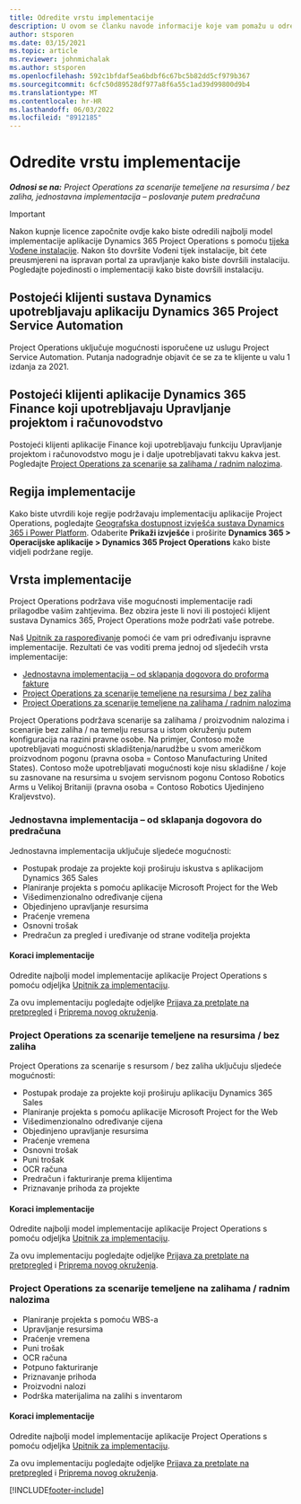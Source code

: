 ```yaml
---
title: Odredite vrstu implementacije
description: U ovom se članku navode informacije koje vam pomažu u određivanju ispravne vrste implementacije aplikacije Project Operations za vašu tvrtku.
author: stsporen
ms.date: 03/15/2021
ms.topic: article
ms.reviewer: johnmichalak
ms.author: stsporen
ms.openlocfilehash: 592c1bfdaf5ea6bdbf6c67bc5b82dd5cf979b367
ms.sourcegitcommit: 6cfc50d89528df977a8f6a55c1ad39d99800d9b4
ms.translationtype: MT
ms.contentlocale: hr-HR
ms.lasthandoff: 06/03/2022
ms.locfileid: "8912185"
---
```

# <a name="determine-your-deployment-type"></a>Odredite vrstu implementacije

_**Odnosi se na:** Project Operations za scenarije temeljene na resursima / bez zaliha, jednostavna implementacija – poslovanje putem predračuna_

> [!IMPORTANT]
> Nakon kupnje licence započnite ovdje kako biste odredili najbolji model implementacije aplikacije Dynamics 365 Project Operations s pomoću [tijeka Vođene instalacije](https://aka.ms/provisionprojectoperations).
> Nakon što dovršite Vođeni tijek instalacije, bit ćete preusmjereni na ispravan portal za upravljanje kako biste dovršili instalaciju. Pogledajte pojedinosti o implementaciji kako biste dovršili instalaciju.


## <a name="existing-customers-of-dynamics-using-dynamics-365-project-service-automation"></a>Postojeći klijenti sustava Dynamics upotrebljavaju aplikaciju Dynamics 365 Project Service Automation
Project Operations uključuje mogućnosti isporučene uz uslugu Project Service Automation. Putanja nadogradnje objavit će se za te klijente u valu 1 izdanja za 2021.

## <a name="existing-customers-of-dynamics-365-finance-using-project-management-and-accounting"></a>Postojeći klijenti aplikacije Dynamics 365 Finance koji upotrebljavaju Upravljanje projektom i računovodstvo 

Postojeći klijenti aplikacije Finance koji upotrebljavaju funkciju Upravljanje projektom i računovodstvo mogu je i dalje upotrebljavati takvu kakva jest. Pogledajte [Project Operations za scenarije sa zalihama / radnim nalozima](#pma).


## <a name="deployment-regions"></a>Regija implementacije
Kako biste utvrdili koje regije podržavaju implementaciju aplikacije Project Operations, pogledajte [Geografska dostupnost izvješća sustava Dynamics 365 i Power Platform](https://dynamics.microsoft.com/en-us/geographic-availability/). Odaberite **Prikaži izvješće** i proširite **Dynamics 365 > Operacijske aplikacije > Dynamics 365 Project Operations** kako biste vidjeli podržane regije.

## <a name="deployment-types"></a>Vrsta implementacije
Project Operations podržava više mogućnosti implementacije radi prilagodbe vašim zahtjevima. Bez obzira jeste li novi ili postojeći klijent sustava Dynamics 365, Project Operations može podržati vaše potrebe.

Naš [Upitnik za raspoređivanje](https://aka.ms/provisionprojectoperations) pomoći će vam pri određivanju ispravne implementacije. Rezultati će vas voditi prema jednoj od sljedećih vrsta implementacije:

- [Jednostavna implementacija – od sklapanja dogovora do proforma fakture](#lite)
- [Project Operations za scenarije temeljene na resursima / bez zaliha](#integrated)
- [Project Operations za scenarije temeljene na zalihama / radnim nalozima](#pma)

Project Operations podržava scenarije sa zalihama / proizvodnim nalozima i scenarije bez zaliha / na temelju resursa u istom okruženju putem konfiguracija na razini pravne osobe. Na primjer, Contoso može upotrebljavati mogućnosti skladištenja/narudžbe u svom američkom proizvodnom pogonu (pravna osoba = Contoso Manufacturing United States). Contoso može upotrebljavati mogućnosti koje nisu skladišne / koje su zasnovane na resursima u svojem servisnom pogonu Contoso Robotics Arms u Velikoj Britaniji (pravna osoba = Contoso Robotics Ujedinjeno Kraljevstvo).

### <a name="lite-deployment---deal-to-proforma-invoicing"></a><a  name="lite"></a>Jednostavna implementacija – od sklapanja dogovora do predračuna

Jednostavna implementacija uključuje sljedeće mogućnosti:

- Postupak prodaje za projekte koji proširuju iskustva s aplikacijom Dynamics 365 Sales
- Planiranje projekta s pomoću aplikacije Microsoft Project for the Web
- Višedimenzionalno određivanje cijena
- Objedinjeno upravljanje resursima
- Praćenje vremena
- Osnovni trošak
- Predračun za pregled i uređivanje od strane voditelja projekta 

#### <a name="deployment-steps"></a>Koraci implementacije
Odredite najbolji model implementacije aplikacije Project Operations s pomoću odjeljka [Upitnik za implementaciju](https://aka.ms/provisionprojectoperations).

Za ovu implementaciju pogledajte odjeljke [Prijava za pretplate na pretpregled](lite-preview-subscription-sign-up.md) i [Priprema novog okruženja](lite-deployment.md). 


### <a name="project-operations-for-resourcenon-stocked-scenarios"></a><a name="integrated"></a>Project Operations za scenarije temeljene na resursima / bez zaliha
Project Operations za scenarije s resursom / bez zaliha uključuju sljedeće mogućnosti:
 
- Postupak prodaje za projekte koji proširuju aplikaciju Dynamics 365 Sales
- Planiranje projekta s pomoću aplikacije Microsoft Project for the Web
- Višedimenzionalno određivanje cijena
- Objedinjeno upravljanje resursima
- Praćenje vremena
- Osnovni trošak
- Puni trošak
- OCR računa
- Predračun i fakturiranje prema klijentima 
- Priznavanje prihoda za projekte

#### <a name="deployment-steps"></a>Koraci implementacije
Odredite najbolji model implementacije aplikacije Project Operations s pomoću odjeljka [Upitnik za implementaciju](https://aka.ms/provisionprojectoperations).

Za ovu implementaciju pogledajte odjeljke [Prijava za pretplate na pretpregled](resource-sign-up-preview-subscription.md) i [Priprema novog okruženja](resource-provision-new-environment.md). 


### <a name="project-operations-for-stockedproduction-order-scenarios"></a><a name="pma"></a>Project Operations za scenarije temeljene na zalihama / radnim nalozima

- Planiranje projekta s pomoću WBS-a
- Upravljanje resursima
- Praćenje vremena
- Puni trošak
- OCR računa
- Potpuno fakturiranje
- Priznavanje prihoda
- Proizvodni nalozi
- Podrška materijalima na zalihi s inventarom

#### <a name="deployment-steps"></a>Koraci implementacije
Odredite najbolji model implementacije aplikacije Project Operations s pomoću odjeljka [Upitnik za implementaciju](https://aka.ms/provisionprojectoperations).

Za ovu implementaciju pogledajte odjeljke [Prijava za pretplate na pretpregled](/dynamics365/fin-ops-core/dev-itpro/dev-tools/sign-up-preview-subscription?toc=%2fdynamics365%2ffinance%2ftoc.json) i [Priprema novog okruženja](/dynamics365/fin-ops-core/dev-itpro/deployment/deploy-demo-environment?toc=%2fdynamics365%2ffinance%2ftoc.json). 



[!INCLUDE[footer-include](../includes/footer-banner.md)]